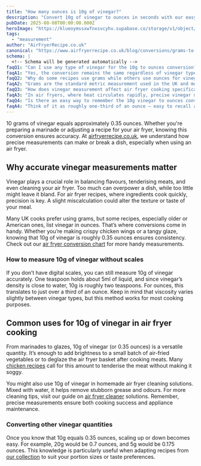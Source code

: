 ```yaml
---
title: "How many ounces is 10g of vinegar?"
description: "Convert 10g of vinegar to ounces in seconds with our easy guide. Perfect for air fryer recipes and precise cooking measurements."
pubDate: 2025-08-08T00:00:00.000Z
heroImage: "https://klueoymssxwfnxsvcyhv.supabase.co/storage/v1/object/public/Shmucket/how-many-ounces-is-10g-of-vinegar.webp"
tags:
  - "measurement"
author: "AirFryerRecipe.co.uk"
canonical: "https://www.airfryerrecipe.co.uk/blog/conversions/grams-to-ounces/how-many-ounces-is-10g-of-vinegar"
schema: |
  <!-- Schema will be generated automatically -->
faqQ1: "Can I use any type of vinegar for the 10g to ounces conversion?"
faqA1: "Yes, the conversion remains the same regardless of vinegar type because the density difference between varieties (like white, apple cider, or balsamic) is negligible for cooking measurements. However, flavoured or aged vinegars may have slightly different weights due to added ingredients."
faqQ2: "Why do some recipes use grams while others use ounces for vinegar?"
faqA2: "Grams are the standard metric measurement used in the UK and most of the world, while ounces are more common in American recipes. The air fryer’s global popularity means you’ll encounter both, so knowing conversions helps when trying international recipes."
faqQ3: "How does vinegar measurement affect air fryer cooking specifically?"
faqA3: "In air fryers, where heat circulates rapidly, precise vinegar measurements prevent over-reduction of liquids or overly acidic flavours. Too much vinegar can also create excess steam, affecting crispiness. That’s why 10g (0.35 oz) is often the sweet spot for marinades."
faqQ4: "Is there an easy way to remember the 10g vinegar to ounces conversion?"
faqA4: "Think of it as roughly one-third of an ounce – easy to recall and close enough for most cooking purposes. For exact measurements, bookmark our conversion chart or use digital scales with unit switching capabilities."
---
```

<p>10 grams of vinegar equals approximately 0.35 ounces. Whether you're preparing a marinade or adjusting a recipe for your air fryer, knowing this conversion ensures accuracy. At <a href=https://www.airfryerrecipe.co.uk>airfryerrecipe.co.uk</a>, we understand how precise measurements can make or break a dish, especially when using an air fryer.</p>  

<h2>Why accurate vinegar measurements matter</h2>  
<p>Vinegar plays a crucial role in balancing flavours, tenderising meats, and even cleaning your air fryer. Too much can overpower a dish, while too little might leave it bland. For air fryer recipes, where ingredients cook quickly, precision is key. A slight miscalculation could alter the texture or taste of your meal.</p>  

<p>Many UK cooks prefer using grams, but some recipes, especially older or American ones, list vinegar in ounces. That’s where conversions come in handy. Whether you’re making crispy chicken wings or a tangy glaze, knowing that 10g of vinegar is roughly 0.35 ounces ensures consistency. Check out our <a href=https://www.airfryerrecipe.co.uk/air-fryer-conversion-chart>air fryer conversion chart</a> for more handy measurements.</p>  

<h3>How to measure 10g of vinegar without scales</h3>  
<p>If you don’t have digital scales, you can still measure 10g of vinegar accurately. One teaspoon holds about 5ml of liquid, and since vinegar’s density is close to water, 10g is roughly two teaspoons. For ounces, this translates to just over a third of an ounce. Keep in mind that viscosity varies slightly between vinegar types, but this method works for most cooking purposes.</p>  

<h2>Common uses for 10g of vinegar in air fryer cooking</h2>  
<p>From marinades to glazes, 10g of vinegar (or 0.35 ounces) is a versatile quantity. It’s enough to add brightness to a small batch of air-fried vegetables or to deglaze the air fryer basket after cooking meats. Many <a href=https://www.airfryerrecipe.co.uk/recipe-category/chicken>chicken recipes</a> call for this amount to tenderise the meat without making it soggy.</p>  

<p>You might also use 10g of vinegar in homemade air fryer cleaning solutions. Mixed with water, it helps remove stubborn grease and odours. For more cleaning tips, visit our guide on <a href=https://www.airfryerrecipe.co.uk/air-fryer-cleaner>air fryer cleaner</a> solutions. Remember, precise measurements ensure both cooking success and appliance maintenance.</p>  

<h3>Converting other vinegar quantities</h3>  
<p>Once you know that 10g equals 0.35 ounces, scaling up or down becomes easy. For example, 20g would be 0.7 ounces, and 5g would be 0.175 ounces. This knowledge is particularly useful when adapting recipes from <a href=https://www.airfryerrecipe.co.uk/recipes>our collection</a> to suit your portion sizes or taste preferences.</p>
